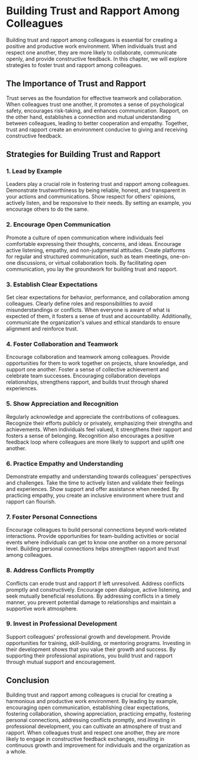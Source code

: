 Building Trust and Rapport Among Colleagues
=======================================================

Building trust and rapport among colleagues is essential for creating a positive and productive work environment. When individuals trust and respect one another, they are more likely to collaborate, communicate openly, and provide constructive feedback. In this chapter, we will explore strategies to foster trust and rapport among colleagues.

The Importance of Trust and Rapport
-----------------------------------

Trust serves as the foundation for effective teamwork and collaboration. When colleagues trust one another, it promotes a sense of psychological safety, encourages risk-taking, and enhances communication. Rapport, on the other hand, establishes a connection and mutual understanding between colleagues, leading to better cooperation and empathy. Together, trust and rapport create an environment conducive to giving and receiving constructive feedback.

Strategies for Building Trust and Rapport
-----------------------------------------

### **1. Lead by Example**

Leaders play a crucial role in fostering trust and rapport among colleagues. Demonstrate trustworthiness by being reliable, honest, and transparent in your actions and communications. Show respect for others' opinions, actively listen, and be responsive to their needs. By setting an example, you encourage others to do the same.

### **2. Encourage Open Communication**

Promote a culture of open communication where individuals feel comfortable expressing their thoughts, concerns, and ideas. Encourage active listening, empathy, and non-judgmental attitudes. Create platforms for regular and structured communication, such as team meetings, one-on-one discussions, or virtual collaboration tools. By facilitating open communication, you lay the groundwork for building trust and rapport.

### **3. Establish Clear Expectations**

Set clear expectations for behavior, performance, and collaboration among colleagues. Clearly define roles and responsibilities to avoid misunderstandings or conflicts. When everyone is aware of what is expected of them, it fosters a sense of trust and accountability. Additionally, communicate the organization's values and ethical standards to ensure alignment and reinforce trust.

### **4. Foster Collaboration and Teamwork**

Encourage collaboration and teamwork among colleagues. Provide opportunities for them to work together on projects, share knowledge, and support one another. Foster a sense of collective achievement and celebrate team successes. Encouraging collaboration develops relationships, strengthens rapport, and builds trust through shared experiences.

### **5. Show Appreciation and Recognition**

Regularly acknowledge and appreciate the contributions of colleagues. Recognize their efforts publicly or privately, emphasizing their strengths and achievements. When individuals feel valued, it strengthens their rapport and fosters a sense of belonging. Recognition also encourages a positive feedback loop where colleagues are more likely to support and uplift one another.

### **6. Practice Empathy and Understanding**

Demonstrate empathy and understanding towards colleagues' perspectives and challenges. Take the time to actively listen and validate their feelings and experiences. Show support and offer assistance when needed. By practicing empathy, you create an inclusive environment where trust and rapport can flourish.

### **7. Foster Personal Connections**

Encourage colleagues to build personal connections beyond work-related interactions. Provide opportunities for team-building activities or social events where individuals can get to know one another on a more personal level. Building personal connections helps strengthen rapport and trust among colleagues.

### **8. Address Conflicts Promptly**

Conflicts can erode trust and rapport if left unresolved. Address conflicts promptly and constructively. Encourage open dialogue, active listening, and seek mutually beneficial resolutions. By addressing conflicts in a timely manner, you prevent potential damage to relationships and maintain a supportive work atmosphere.

### **9. Invest in Professional Development**

Support colleagues' professional growth and development. Provide opportunities for training, skill-building, or mentoring programs. Investing in their development shows that you value their growth and success. By supporting their professional aspirations, you build trust and rapport through mutual support and encouragement.

Conclusion
----------

Building trust and rapport among colleagues is crucial for creating a harmonious and productive work environment. By leading by example, encouraging open communication, establishing clear expectations, fostering collaboration, showing appreciation, practicing empathy, fostering personal connections, addressing conflicts promptly, and investing in professional development, you can cultivate an atmosphere of trust and rapport. When colleagues trust and respect one another, they are more likely to engage in constructive feedback exchanges, resulting in continuous growth and improvement for individuals and the organization as a whole.
